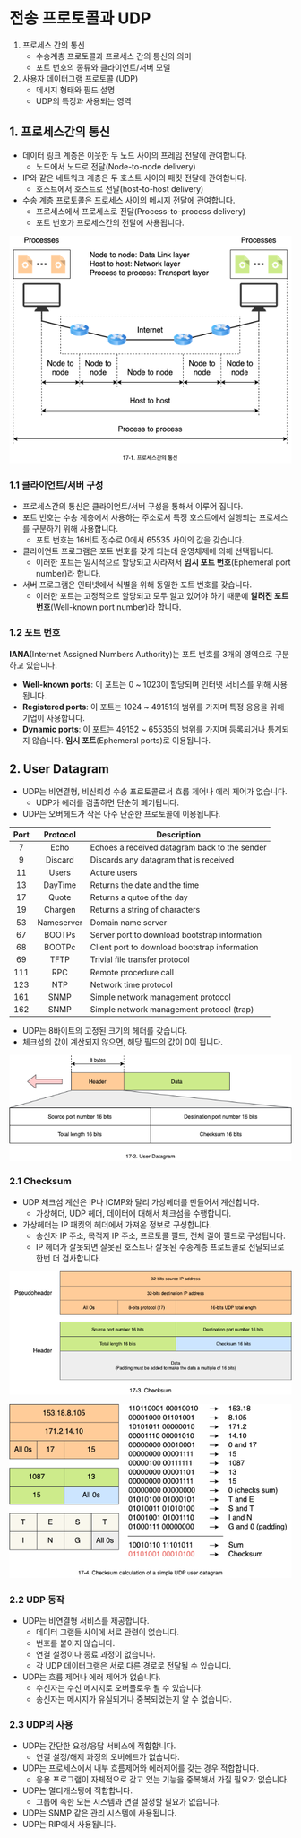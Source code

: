 # 전송 프로토콜과 UDP

1. 프로세스 간의 통신
   - 수송계층 프로토콜과 프로세스 간의 통신의 의미
   - 포트 번호의 종류와 클라이언트/서버 모델
2. 사용자 데이터그램 프로토콜 (UDP)
   - 메시지 형태와 필드 설명
   - UDP의 특징과 사용되는 영역

## 1. 프로세스간의 통신

- 데이터 링크 계층은 이웃한 두 노드 사이의 프레임 전달에 관여합니다.
  - 노드에서 노드로 전달(Node-to-node delivery)
- IP와 같은 네트워크 계층은 두 호스트 사이의 패킷 전달에 관여합니다.
  - 호스트에서 호스트로 전달(host-to-host delivery)
- 수송 계층 프로토콜은 프로세스 사이의 메시지 전달에 관여합니다.
  - 프로세스에서 프로세스로 전달(Process-to-process delivery)
  - 포트 번호가 프로세스간의 전달에 사용됩니다.

![프로세스간의 통신](../_images/network1701.png)

### 1.1 클라이언트/서버 구성

- 프로세스간의 통신은 클라이언트/서버 구성을 통해서 이루어 집니다.
- 포트 번호는 수송 계층에서 사용하는 주소로서 특정 호스트에서 실행되는 프로세스를 구분하기 위해 사용합니다.
  - 포트 번호는 16비트 정수로 0에서 65535 사이의 값을 갖습니다.
- 클라이언트 프로그램은 포트 번호를 갖게 되는데 운영체제에 의해 선택됩니다.
  - 이러한 포트는 일시적으로 할당되고 사라져서 **임시 포트 번호**(Ephemeral port number)라 합니다.
- 서버 프로그램은 인터넷에서 식별을 위해 동일한 포트 번호를 갖습니다.
  - 이러한 포트는 고정적으로 할당되고 모두 알고 있어야 하기 때문에 **알려진 포트 번호**(Well-known port number)라 합니다.

### 1.2 포트 번호

**IANA**(Internet Assigned Numbers Authority)는 포트 번호를 3개의 영역으로 구분하고 있습니다.

- **Well-known ports**: 이 포트는 0 ~ 1023이 할당되며 인터넷 서비스를 위해 사용됩니다.
- **Registered ports**: 이 포트는 1024 ~ 49151의 범위를 가지며 특정 응용을 위해 기업이 사용합니다.
- **Dynamic ports**: 이 포트는 49152 ~ 65535의 범위를 가지며 등록되거나 통계되지 않습니다. **임시 포트**(Ephemeral ports)로 이용됩니다.

## 2. User Datagram

- UDP는 비연결형, 비신뢰성 수송 프로토콜로서 흐름 제어나 에러 제어가 없습니다.
  - UDP가 에러를 검출하면 단순히 폐기됩니다.
- UDP는 오버헤드가 작은 아주 단순한 프로토콜에 이용됩니다.

| Port |  Protocol  | Description                                   |
| :--: | :--------: | --------------------------------------------- |
|  7   |    Echo    | Echoes a received datagram back to the sender |
|  9   |  Discard   | Discards any datagram that is received        |
|  11  |   Users    | Acture users                                  |
|  13  |  DayTime   | Returns the date and the time                 |
|  17  |   Quote    | Returns a qutoe of the day                    |
|  19  |  Chargen   | Returns a string of characters                |
|  53  | Nameserver | Domain name server                            |
|  67  |   BOOTPs   | Server port to download bootstrap information |
|  68  |   BOOTPc   | Client port to download bootstrap information |
|  69  |    TFTP    | Trivial file transfer protocol                |
| 111  |    RPC     | Remote procedure call                         |
| 123  |    NTP     | Network time protocol                         |
| 161  |    SNMP    | Simple network management protocol            |
| 162  |    SNMP    | Simple network management protocol (trap)     |

- UDP는 8바이트의 고정된 크기의 헤더를 갖습니다.
- 체크섬의 값이 계산되지 않으면, 해당 필드의 값이 0이 됩니다.

![User datagram](../_images/network1702.png)

### 2.1 Checksum

- UDP 체크섬 계산은 IP나 ICMP와 달리 가상헤더를 만들어서 계산합니다.
  - 가상헤더, UDP 헤더, 데이터에 대해서 체크섬을 수행합니다.
- 가상헤더는 IP 패킷의 헤더에서 가져온 정보로 구성합니다.
  - 송신자 IP 주소, 목적지 IP 주소, 프로토콜 필드, 전체 길이 필드로 구성됩니다.
  - IP 헤더가 잘못되면 잘못된 호스트나 잘못된 수송계층 프로토콜로 전달되므로 한번 더 검사합니다.

![Checksum](../_images/network1703.png)

![Checksum calculation of a simple UDP user datagram](../_images/network1704.png)

### 2.2 UDP 동작

- UDP는 비연결형 서비스를 제공합니다.
  - 데이터 그램들 사이에 서로 관련이 없습니다.
  - 번호를 붙이지 않습니다.
  - 연결 설정이나 종료 과정이 없습니다.
  - 각 UDP 데이터그램은 서로 다른 경로로 전달될 수 있습니다.
- UDP는 흐름 제어나 에러 제어가 없습니다.
  - 수신자는 수신 메시지로 오버플로우 될 수 있습니다.
  - 송신자는 메시지가 유실되거나 중복되었는지 알 수 없습니다.

### 2.3 UDP의 사용

- UDP는 간단한 요청/응답 서비스에 적합합니다.
  - 연결 설정/해제 과정의 오버헤드가 없습니다.
- UDP는 프로세스에서 내부 흐름제어와 에러제어를 갖는 경우 적합합니다.
  - 응용 프로그램이 자체적으로 갖고 있는 기능을 중복해서 가질 필요가 없습니다.
- UDP는 멀티캐스팅에 적합합니다.
  - 그룹에 속한 모든 시스템과 연결 설정할 필요가 없습니다.
- UDP는 SNMP 같은 관리 시스템에 사용됩니다.
- UDP는 RIP에서 사용됩니다.
